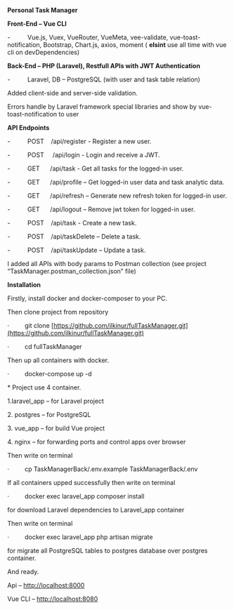 **Personal Task Manager**

**Front-End – Vue CLI**

\-          Vue.js, Vuex, VueRouter, VueMeta, vee-validate, vue-toast-notification, Bootstrap, Chart.js, axios, moment ( **elsint** use all time with vue cli on devDependencies)

**Back-End – PHP (Laravel), Restfull APIs with JWT Authentication**

\-          Laravel, DB – PostgreSQL (with user and task table relation)

Added client-side and server-side validation.

Errors handle by Laravel framework special libraries and show by vue-toast-notification to user

**API Endpoints**

\-          POST    /api/register - Register a new user.

\-          POST     /api/login - Login and receive a JWT.

\-          GET      /api/task - Get all tasks for the logged-in user.

\-          GET      /api/profile – Get logged-in user data and task analytic data.

\-          GET      /api/refresh – Generate new refresh token for logged-in user.

\-          GET      /api/logout – Remove jwt token for logged-in user.

\-          POST    /api/task - Create a new task.

\-          POST    /api/taskDelete – Delete a task.

\-          POST    /api/taskUpdate – Update a task.

I added all APIs with body params to Postman collection (see project “TaskManager.postman\_collection.json” file)

**Installation**

Firstly, install docker and docker-composer to your PC.

Then clone project from repository

·         git clone [https://github.com/ilkinur/fullTaskManager.git](https://github.com/ilkinur/fullTaskManager.git)

·         cd fullTaskManager

Then up all containers with docker.

·         docker-compose up -d

\* Project use 4 container.

1.laravel\_app – for Laravel project

2\. postgres – for PostgreSQL

3\. vue\_app – for build Vue project

4\. nginx – for forwarding ports and control apps over browser

Then write on terminal

·         cp TaskManagerBack/.env.example TaskManagerBack/.env

If all containers upped successfully then write on terminal

·         docker exec laravel\_app composer install

for download Laravel dependencies to Laravel\_app container

Then write on terminal

·         docker exec laravel\_app php artisan migrate

for migrate all PostgreSQL tables to postgres database over postgres container.

And ready.

Api – [http://localhost:8000](http://localhost:8000/)

Vue CLI – [http://localhost:8080](http://localhost:8080/)
